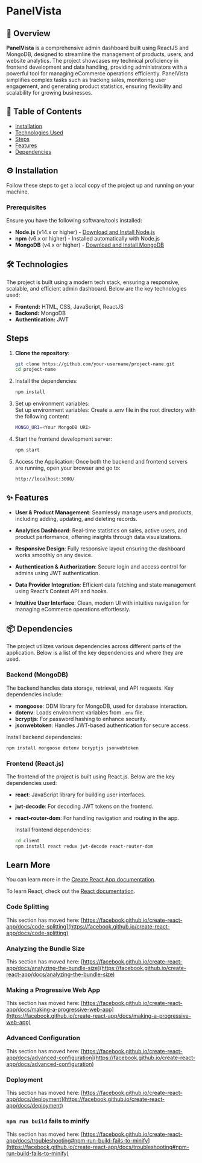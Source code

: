 # PanelVista

## 🚀 Overview
**PanelVista** is a comprehensive admin dashboard built using ReactJS and MongoDB, designed to streamline the management of products, users, and website analytics. The project showcases my technical proficiency in frontend development and data handling, providing administrators with a powerful tool for managing eCommerce operations efficiently. PanelVista simplifies complex tasks such as tracking sales, monitoring user engagement, and generating product statistics, ensuring flexibility and scalability for growing businesses.

## 📝 Table of Contents
- [Installation](#⚙️installation)
- [Technologies Used](#technologies-used)
- [Steps](#steps)
- [Features](#features)
- [Dependencies](#dependencies)

## ⚙️ Installation
Follow these steps to get a local copy of the project up and running on your machine.

### Prerequisites
Ensure you have the following software/tools installed:
- **Node.js** (v14.x or higher) - [Download and Install Node.js](https://nodejs.org/)
- **npm** (v6.x or higher) - Installed automatically with Node.js
- **MongoDB** (v4.x or higher) - [Download and Install MongoDB](https://www.mongodb.com/try/download/community)

## 🛠 Technologies
  The project is built using a modern tech stack, ensuring a responsive,         scalable, and efficient admin dashboard. Below are the key technologies used:

- **Frontend:** HTML, CSS, JavaScript, ReactJS
- **Backend:** MongoDB
- **Authentication:** JWT


## Steps
1. **Clone the repository**:
   ```bash
   git clone https://github.com/your-username/project-name.git
   cd project-name
   ```
2.  Install the dependencies:
    ```bash
    npm install
    ```
3. Set up environment variables:<br>
    Set up environment variables: Create a .env file in the root directory with       the following content:
    ```bash
    MONGO_URI=<Your MongoDB URI>
    ```
4. Start the frontend development server:
   ```bash
   npm start
   ```
5. Access the Application: Once both the backend and frontend servers are            running, open your browser and go to:
   ```bash
   http://localhost:3000/
   ```

## ✨ Features

- **User & Product Management**: Seamlessly manage users and products, including adding, updating, and deleting records.
  
- **Analytics Dashboard**: Real-time statistics on sales, active users, and product performance, offering insights through data visualizations.

- **Responsive Design**: Fully responsive layout ensuring the dashboard works smoothly on any device.

- **Authentication & Authorization**: Secure login and access control for admins using JWT authentication.

- **Data Provider Integration**: Efficient data fetching and state management using React’s Context API and hooks.

- **Intuitive User Interface**: Clean, modern UI with intuitive navigation for managing eCommerce operations effortlessly.

## 📦 Dependencies

The project utilizes various dependencies across different parts of the application. Below is a list of the key dependencies and where they are used.

### Backend (MongoDB)
The backend handles data storage, retrieval, and API requests. Key dependencies include:

- **mongoose**: ODM library for MongoDB, used for database interaction.
- **dotenv**: Loads environment variables from `.env` file.
- **bcryptjs**: For password hashing to enhance security.
- **jsonwebtoken**: Handles JWT-based authentication for secure access.
  
Install backend dependencies:
```bash
npm install mongoose dotenv bcryptjs jsonwebtoken
```

### Frontend (React.js)
The frontend of the project is built using React.js. Below are the key dependencies used:

- **react**: JavaScript library for building user interfaces.
- **jwt-decode**: For decoding JWT tokens on the frontend.
- **react-router-dom**: For handling navigation and routing in the app.

  Install frontend dependencies:
  ```bash
  cd client
  npm install react redux jwt-decode react-router-dom 
  ```

## Learn More

You can learn more in the [Create React App documentation](https://facebook.github.io/create-react-app/docs/getting-started).

To learn React, check out the [React documentation](https://reactjs.org/).

### Code Splitting

This section has moved here: [https://facebook.github.io/create-react-app/docs/code-splitting](https://facebook.github.io/create-react-app/docs/code-splitting)

### Analyzing the Bundle Size

This section has moved here: [https://facebook.github.io/create-react-app/docs/analyzing-the-bundle-size](https://facebook.github.io/create-react-app/docs/analyzing-the-bundle-size)

### Making a Progressive Web App

This section has moved here: [https://facebook.github.io/create-react-app/docs/making-a-progressive-web-app](https://facebook.github.io/create-react-app/docs/making-a-progressive-web-app)

### Advanced Configuration

This section has moved here: [https://facebook.github.io/create-react-app/docs/advanced-configuration](https://facebook.github.io/create-react-app/docs/advanced-configuration)

### Deployment

This section has moved here: [https://facebook.github.io/create-react-app/docs/deployment](https://facebook.github.io/create-react-app/docs/deployment)

### `npm run build` fails to minify

This section has moved here: [https://facebook.github.io/create-react-app/docs/troubleshooting#npm-run-build-fails-to-minify](https://facebook.github.io/create-react-app/docs/troubleshooting#npm-run-build-fails-to-minify)
